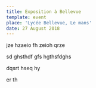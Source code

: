 ```yaml
---
title: Exposition à Bellevue
template: event
place: 'Lycée Bellevue, Le mans'
date: 27 August 2018
---
```

jze hzaeio fh zeioh qrze

sd ghsthdf gfs hgthsfdghs

dqsrt hseq hy

er th
